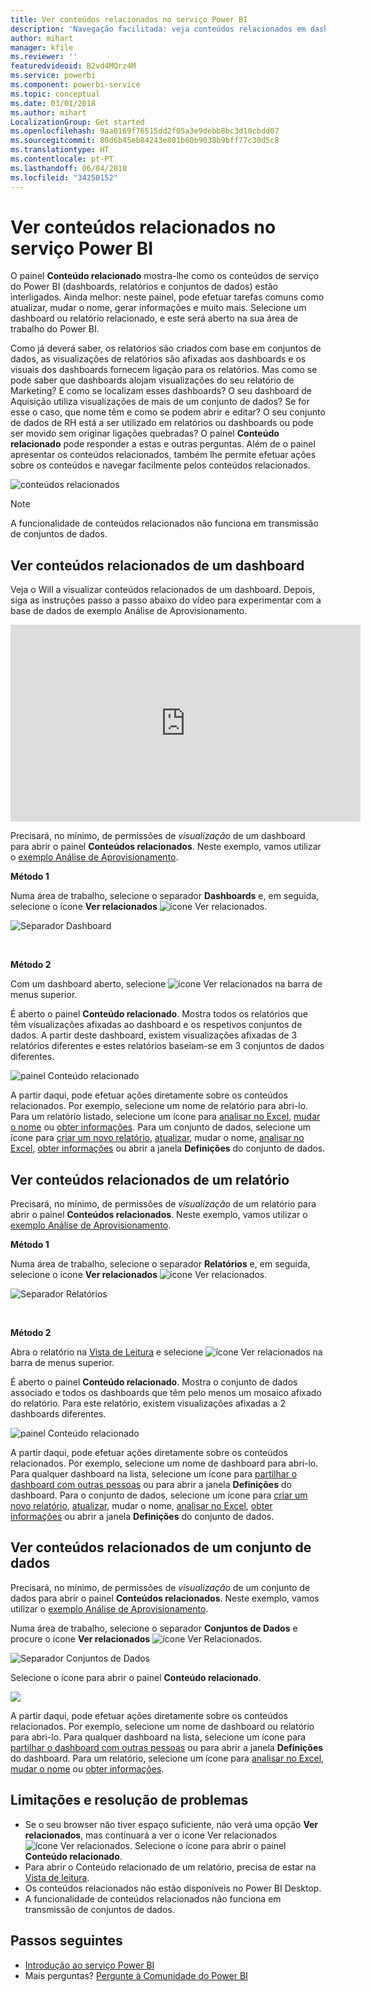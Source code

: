 ```yaml
---
title: Ver conteúdos relacionados no serviço Power BI
description: 'Navegação facilitada: veja conteúdos relacionados em dashboards, relatórios e conjuntos de dados'
author: mihart
manager: kfile
ms.reviewer: ''
featuredvideoid: B2vd4MQrz4M
ms.service: powerbi
ms.component: powerbi-service
ms.topic: conceptual
ms.date: 03/01/2018
ms.author: mihart
LocalizationGroup: Get started
ms.openlocfilehash: 9aa0169f76515dd2f05a3e9debb8bc3d10cbdd07
ms.sourcegitcommit: 80d6b45eb84243e801b60b9038b9bff77c30d5c8
ms.translationtype: HT
ms.contentlocale: pt-PT
ms.lasthandoff: 06/04/2018
ms.locfileid: "34250152"
---
```

# <a name="view-related-content-in-power-bi-service"></a>Ver conteúdos relacionados no serviço Power BI
O painel **Conteúdo relacionado** mostra-lhe como os conteúdos de serviço do Power BI (dashboards, relatórios e conjuntos de dados) estão interligados.  Ainda melhor: neste painel, pode efetuar tarefas comuns como atualizar, mudar o nome, gerar informações e muito mais. Selecione um dashboard ou relatório relacionado, e este será aberto na sua área de trabalho do Power BI.   

Como já deverá saber, os relatórios são criados com base em conjuntos de dados, as visualizações de relatórios são afixadas aos dashboards e os visuais dos dashboards fornecem ligação para os relatórios. Mas como se pode saber que dashboards alojam visualizações do seu relatório de Marketing? E como se localizam esses dashboards? O seu dashboard de Aquisição utiliza visualizações de mais de um conjunto de dados? Se for esse o caso, que nome têm e como se podem abrir e editar? O seu conjunto de dados de RH está a ser utilizado em relatórios ou dashboards ou pode ser movido sem originar ligações quebradas? O painel **Conteúdo relacionado** pode responder a estas e outras perguntas.  Além de o painel apresentar os conteúdos relacionados, também lhe permite efetuar ações sobre os conteúdos e navegar facilmente pelos conteúdos relacionados.

![conteúdos relacionados](media/service-related-content/power-bi-view-related-dashboard-new.png)

> [!NOTE]
> A funcionalidade de conteúdos relacionados não funciona em transmissão de conjuntos de dados.
> 
> 

## <a name="view-related-content-for-a-dashboard"></a>Ver conteúdos relacionados de um dashboard
Veja o Will a visualizar conteúdos relacionados de um dashboard. Depois, siga as instruções passo a passo abaixo do vídeo para experimentar com a base de dados de exemplo Análise de Aprovisionamento.

<iframe width="560" height="315" src="https://www.youtube.com/embed/B2vd4MQrz4M#t=3m05s" frameborder="0" allowfullscreen></iframe>


Precisará, no mínimo, de permissões de *visualização* de um dashboard para abrir o painel **Conteúdos relacionados**. Neste exemplo, vamos utilizar o [exemplo Análise de Aprovisionamento](sample-procurement.md).

**Método 1**

Numa área de trabalho, selecione o separador **Dashboards** e, em seguida, selecione o ícone **Ver relacionados** ![ícone Ver relacionados](media/service-related-content/power-bi-view-related-icon-new.png).

![Separador Dashboard](media/service-related-content/power-bi-view-related-dash-newer.png)

<br>

**Método 2**

Com um dashboard aberto, selecione   ![ícone Ver relacionados](media/service-related-content/power-bi-view-related-new.png) na barra de menus superior.

É aberto o painel **Conteúdo relacionado**. Mostra todos os relatórios que têm visualizações afixadas ao dashboard e os respetivos conjuntos de dados. A partir deste dashboard, existem visualizações afixadas de 3 relatórios diferentes e estes relatórios baseiam-se em 3 conjuntos de dados diferentes.

![painel Conteúdo relacionado](media/service-related-content/power-bi-view-related-dashboard-new.png)

A partir daqui, pode efetuar ações diretamente sobre os conteúdos relacionados.  Por exemplo, selecione um nome de relatório para abri-lo.  Para um relatório listado, selecione um ícone para [analisar no Excel](service-analyze-in-excel.md), [mudar o nome](service-rename.md) ou [obter informações](service-insights.md). Para um conjunto de dados, selecione um ícone para [criar um novo relatório](service-report-create-new.md), [atualizar](refresh-data.md), mudar o nome, [analisar no Excel](service-analyze-in-excel.md), [obter informações](service-insights.md) ou abrir a janela **Definições** do conjunto de dados.  

## <a name="view-related-content-for-a-report"></a>Ver conteúdos relacionados de um relatório
Precisará, no mínimo, de permissões de *visualização* de um relatório para abrir o painel **Conteúdos relacionados**. Neste exemplo, vamos utilizar o [exemplo Análise de Aprovisionamento](sample-procurement.md).

**Método 1**

Numa área de trabalho, selecione o separador **Relatórios** e, em seguida, selecione o ícone **Ver relacionados** ![ícone Ver relacionados](media/service-related-content/power-bi-view-related-icon-new.png).

![Separador Relatórios](media/service-related-content/power-bi-view-related-report-newer.png)

<br>

**Método 2**

Abra o relatório na [Vista de Leitura](service-reading-view-and-editing-view.md) e selecione ![ícone Ver relacionados](media/service-related-content/power-bi-view-related-new.png) na barra de menus superior.

É aberto o painel **Conteúdo relacionado**. Mostra o conjunto de dados associado e todos os dashboards que têm pelo menos um mosaico afixado do relatório. Para este relatório, existem visualizações afixadas a 2 dashboards diferentes.

![painel Conteúdo relacionado](media/service-related-content/power-bi-view-related-report.png)

A partir daqui, pode efetuar ações diretamente sobre os conteúdos relacionados.  Por exemplo, selecione um nome de dashboard para abri-lo.  Para qualquer dashboard na lista, selecione um ícone para [partilhar o dashboard com outras pessoas](service-share-dashboards.md) ou para abrir a janela **Definições** do dashboard. Para o conjunto de dados, selecione um ícone para [criar um novo relatório](service-report-create-new.md), [atualizar](refresh-data.md), mudar o nome, [analisar no Excel](service-analyze-in-excel.md), [obter informações](service-insights.md) ou abrir a janela **Definições** do conjunto de dados.  

## <a name="view-related-content-for-a-dataset"></a>Ver conteúdos relacionados de um conjunto de dados
Precisará, no mínimo, de permissões de *visualização* de um conjunto de dados para abrir o painel **Conteúdos relacionados**. Neste exemplo, vamos utilizar o [exemplo Análise de Aprovisionamento](sample-procurement.md).

Numa área de trabalho, selecione o separador **Conjuntos de Dados** e procure o ícone **Ver relacionados** ![ícone Ver Relacionados](media/service-related-content/power-bi-view-related-icon-new.png).

![Separador Conjuntos de Dados](media/service-related-content/power-bi-view-related-dataset-newer.png)

Selecione o ícone para abrir o painel **Conteúdo relacionado**.

![](media/service-related-content/power-bi-datasets.png)

A partir daqui, pode efetuar ações diretamente sobre os conteúdos relacionados.  Por exemplo, selecione um nome de dashboard ou relatório para abri-lo.  Para qualquer dashboard na lista, selecione um ícone para [partilhar o dashboard com outras pessoas](service-share-dashboards.md) ou para abrir a janela **Definições** do dashboard. Para um relatório, selecione um ícone para [analisar no Excel](service-analyze-in-excel.md), [mudar o nome](service-rename.md) ou [obter informações](service-insights.md).  

## <a name="limitations-and-troubleshooting"></a>Limitações e resolução de problemas
* Se o seu browser não tiver espaço suficiente, não verá uma opção **Ver relacionados**, mas continuará a ver o ícone Ver relacionados ![ícone Ver relacionados](media/service-related-content/power-bi-view-related-icon-new.png). Selecione o ícone para abrir o painel **Conteúdo relacionado**.
* Para abrir o Conteúdo relacionado de um relatório, precisa de estar na [Vista de leitura](service-reading-view-and-editing-view.md).
* Os conteúdos relacionados não estão disponíveis no Power BI Desktop.
* A funcionalidade de conteúdos relacionados não funciona em transmissão de conjuntos de dados.

## <a name="next-steps"></a>Passos seguintes
* [Introdução ao serviço Power BI](service-get-started.md)
* Mais perguntas? [Pergunte à Comunidade do Power BI](http://community.powerbi.com/)

